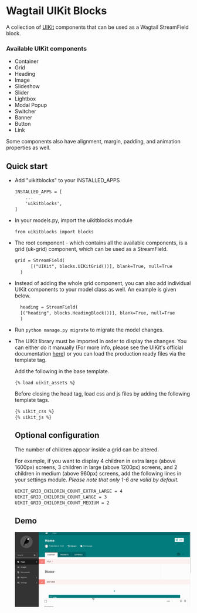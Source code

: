# Wagtail UIKit Blocks

A collection of <a target="_blank" href="https://getuikit.com">UIKit</a> components that can be used as a Wagtail StreamField block.

### Available UIKit components

- Container
- Grid
- Heading
- Image
- Slideshow
- Slider
- Lightbox
- Modal Popup
- Switcher
- Banner
- Button
- Link

Some components also have alignment, margin, padding, and animation properties as well.

## Quick start

- Add "uikitblocks" to your INSTALLED_APPS
    ```
    INSTALLED_APPS = [
        ...
        'uikitblocks',
    ]
    ```
  
- In your models.py, import the uikitblocks module

  ```
  from uikitblocks import blocks
  ```
  
- The root component - which contains all the available components, is a grid (uk-grid) component, which can be used as a StreamField.

  ```  
  grid = StreamField(
        [("UIKit", blocks.UIKitGrid())], blank=True, null=True
    )
  ```
  
- Instead of adding the whole grid component, you can also add individual UIKit components to your model class as well. An example is given below.

  ```
    heading = StreamField(
    [("heading", blocks.HeadingBlock())], blank=True, null=True
    )
  ```


- Run ```python manage.py migrate``` to migrate the model changes.

- The UIKit library must be imported in order to display the changes. You can either do it manually (For more info, please see the UIKit's official documentation <a href="https://getuikit.com/docs/installation">here</a>) or you can load the production ready files via the template tag.

  Add the following in the base template.

  ```
  {% load uikit_assets %}
  ```

  Before closing the head tag, load css and js files by adding the following template tags.

  ```
  {% uikit_css %}
  {% uikit_js %}
  ```

  ## Optional configuration

  The number of children appear inside a grid can be altered.

  For example, if you want to display 4 children in extra large (above 1600px) screens, 3 children in large (above 1200px) screens, and 2 children in medium (above 960px) screens, add the following lines in your settings module. _Please note that only 1-6 are valid by default._

  ```
  UIKIT_GRID_CHILDREN_COUNT_EXTRA_LARGE = 4
  UIKIT_GRID_CHILDREN_COUNT_LARGE = 3
  UIKIT_GRID_CHILDREN_COUNT_MEDIUM = 2
  ```

  ## Demo

  ![](https://raw.githubusercontent.com/kpsaurus/wagtail-uikitblocks/main/demo.gif)